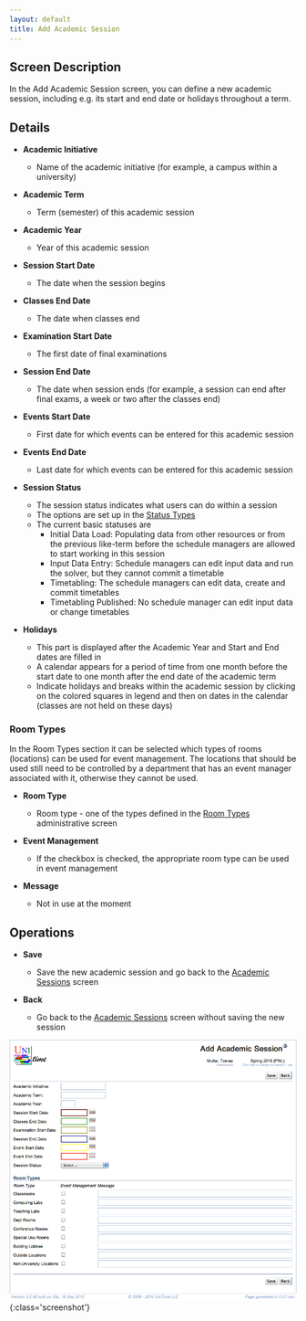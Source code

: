 ```yaml
---
layout: default
title: Add Academic Session
---
```



## Screen Description


 In the Add Academic Session screen, you can define a new academic session, including e.g. its start and end date or holidays throughout a term.

## Details

* **Academic Initiative**
	* Name of the academic initiative (for example, a campus within a university)

* **Academic Term**
	* Term (semester) of this academic session

* **Academic Year**
	* Year of this academic session

* **Session Start Date**
	* The date when the session begins

* **Classes End Date**
	* The date when classes end

* **Examination Start Date**
	* The first date of final examinations

* **Session End Date**
	* The date when session ends (for example, a session can end after final exams, a week or two after the classes end)

* **Events Start Date**
	* First date for which events can be entered for this academic session

* **Events End Date**
	* Last date for which events can be entered for this academic session

* **Session Status**
	* The session status indicates what users can do within a session
	* The options are set up in the [Status Types](status-types)
	* The current basic statuses are
		* Initial Data Load: Populating data from other resources or from the previous like-term before the schedule managers are allowed to start working in this session
		* Input Data Entry: Schedule managers can edit input data and run the solver, but they cannot commit a timetable
		* Timetabling: The schedule managers can edit data, create and commit timetables
		* Timetabling Published: No schedule manager can edit input data or change timetables

* **Holidays**
	* This part is displayed after the Academic Year and Start and End dates are filled in
	* A calendar appears for a period of time from one month before the start date to one month after the end date of the academic term
	* Indicate holidays and breaks within the academic session by clicking on the colored squares in legend and then on dates in the calendar (classes are not held on these days)

### Room Types


 In the Room Types section it can be selected which types of rooms (locations) can be used for event management. The locations that should be used still need to be controlled by a department that has an event manager associated with it, otherwise they cannot be used.

* **Room Type**
	* Room type - one of the types defined in the [Room Types](room-types) administrative screen

* **Event Management**
	* If the checkbox is checked, the appropriate room type can be used in event management

* **Message**
	* Not in use at the moment

## Operations

* **Save**
	* Save the new academic session and go back to the [Academic Sessions](academic-sessions) screen

* **Back**
	* Go back to the [Academic Sessions](academic-sessions) screen without saving the new session


![Add Academic Session](images/add-academic-session-1.png){:class='screenshot'}
